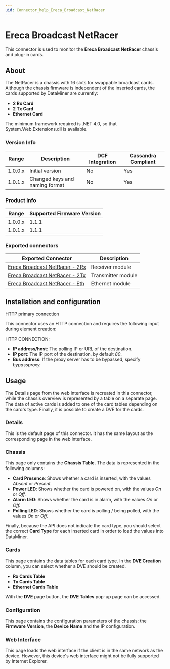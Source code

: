```yaml
---
uid: Connector_help_Ereca_Broadcast_NetRacer
---
```


# Ereca Broadcast NetRacer

This connector is used to monitor the **Ereca Broadcast NetRacer** chassis and plug-in cards.

## About

The NetRacer is a chassis with 16 slots for swappable broadcast cards. Although the chassis firmware is independent of the inserted cards, the cards supported by DataMiner are currently:

- **2 Rx Card**
- **2 Tx Card**
- **Ethernet Card**

The minimum framework required is .NET 4.0, so that System.Web.Extensions.dll is available.

### Version Info

| **Range** | **Description**                | **DCF Integration** | **Cassandra Compliant** |
|------------------|--------------------------------|---------------------|-------------------------|
| 1.0.0.x          | Initial version                | No                  | Yes                     |
| 1.0.1.x          | Changed keys and naming format | No                  | Yes                     |

### Product Info

| Range | Supported Firmware Version |
|------------------|-----------------------------|
| 1.0.0.x          | 1.1.1                       |
| 1.0.1.x          | 1.1.1                       |

### Exported connectors

| **Exported Connector**                                                                        | **Description**    |
|----------------------------------------------------------------------------------------------|--------------------|
| [Ereca Broadcast NetRacer - 2Rx](xref:Connector_help_Ereca_Broadcast_NetRacer_-_2Rx) | Receiver module    |
| [Ereca Broadcast NetRacer - 2Tx](xref:Connector_help_Ereca_Broadcast_NetRacer_-_2Tx) | Transmitter module |
| [Ereca Broadcast NetRacer - Eth](xref:Connector_help_Ereca_Broadcast_NetRacer_-_Eth) | Ethernet module    |

## Installation and configuration

HTTP primary connection

This connector uses an HTTP connection and requires the following input during element creation:

HTTP CONNECTION:

- **IP address/host**: The polling IP or URL of the destination.
- **IP port**: The IP port of the destination, by default *80*.
- **Bus address**: If the proxy server has to be bypassed, specify *bypassproxy.*

## Usage

The Details page from the web interface is recreated in this connector, while the chassis overview is represented by a table on a separate page. The data of active cards is added to one of the card tables depending on the card's type. Finally, it is possible to create a DVE for the cards.

### Details

This is the default page of this connector. It has the same layout as the corresponding page in the web interface.

### Chassis

This page only contains the **Chassis Table.** The data is represented in the following columns:

- **Card Presence**: Shows whether a card is inserted, with the values *Absent* or *Present.*
- **Power LED**: Shows whether the card is powered on, with the values *On* or *Off.*
- **Alarm LED**: Shows whether the card is in alarm, with the values *On* or *Off.*
- **Polling LED**: Shows whether the card is polling / being polled, with the values *On* or *Off.*

Finally, because the API does not indicate the card type, you should select the correct **Card Type** for each inserted card in order to load the values into DataMiner.

### Cards

This page contains the data tables for each card type. In the **DVE Creation** column, you can select whether a DVE should be created.

- **Rx Cards Table**
- **Tx Cards Table**
- **Ethernet Cards Table**

With the **DVE** page button, the **DVE Tables** pop-up page can be accessed.

### Configuration

This page contains the configuration parameters of the chassis: the **Firmware** **Version**, the **Device Name** and the IP configuration.

### Web Interface

This page loads the web interface if the client is in the same network as the device. However, this device's web interface might not be fully supported by Internet Explorer.
